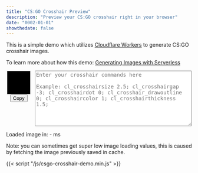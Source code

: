 ```yaml
---
title: "CS:GO Crosshair Preview"
description: "Preview your CS:GO crosshair right in your browser"
date: "0002-01-01"
showthedate: false
---
```


This is a simple demo which utilizes [Cloudflare Workers](https://workers.cloudflare.com/) to generate CS:GO crosshair
images.

To learn more about how this demo: [Generating Images with Serverless](/posts/generating-images-with-serverless/)

<style>
@media (prefers-color-scheme: light) {
    img {
        background-color: black;
    }
}
</style>

<div style="display: flex; gap: 10px;">
<div style="width: 80px; text-align: center;"><img width="64px" height="64px" id="image"><button id="copy" onclick="copyLink()">Copy</button></div>
<textarea id="input" style="height: 150px; width: 99%; resize: vertical; flex-grow: 1; font-size: 14px;" placeholder="Enter your crosshair commands here&#10;&#10;Example: cl_crosshairsize 2.5; cl_crosshairgap -3; cl_crosshairdot 0; cl_crosshair_drawoutline 0; cl_crosshaircolor 1; cl_crosshairthickness 1.5;  " oninput="updatePreview()"></textarea>
</div>
<p id="latency">Loaded image in: - ms</p>

Note: you can sometimes get super low image loading values, this is caused by fetching the image previously saved in
cache.

{{< script "/js/csgo-crosshair-demo.min.js" >}}
